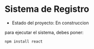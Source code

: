 <h1>Sistema de Registro</h1>

- Estado del proyecto: En construccion 

para ejecutar el sistema, debes poner:

```npm install react```
